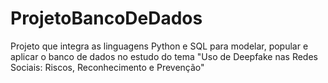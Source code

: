 # ProjetoBancoDeDados
Projeto que integra as linguagens Python e SQL para modelar, popular e aplicar o banco de dados no estudo do tema "Uso de Deepfake nas Redes Sociais: Riscos, Reconhecimento e Prevenção"
